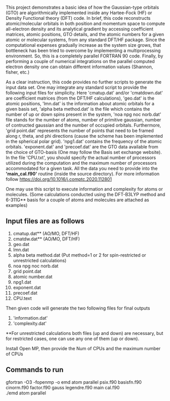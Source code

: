 This project demonstrates a basic idea of how the Gaussian-type orbitals (GTO) are algorithmically implemented inside any Hartee-Fock (HF) or Density Functional theory (DFT) code. In brief, this code reconstructs atomic/molecular orbitals in both position and momentum space to compute all-electron density and its analytical gradient by accessing coefficient matrices, atomic positions, GTO details, and the atomic numbers for a given atomic or molecular systems, from any standard DFT/HF package. Since the computational expenses gradually increase as the system size grows, that bottleneck has been tried to overcome by implementing a multiprocessing environment. So, this is a completely parallel FORTRAN 90 code. Finally, by performing a couple of numerical integrations on the parallel computed electron density one can obtain different information values (Shannon, fisher, etc.)     

As a clear instruction, this code provides no further scripts to generate the input data set. One may integrate any standard script to provide the following input files for simplicity. Here 'cmatup.dat' and/or 'cmatdown.dat' are coefficient matrices (from the DFT/HF calculations), 'geo.dat' is the atomic positions, 'lmn.dat' is the information about atomic orbitals for a given basis set, 'alpha beta method.dat' is the file which contains the number of up or down spins present in the system, 'noa npg noc norb.dat' file stands for the number of atoms, number of primitive gaussian, number of contructed gaussian and the number of occupied orbitals. Furthermore, 'grid point.dat' represents the number of points that need to be framed along r, theta, and phi directions (cause the scheme has been implemented in the spherical polar grid). 'npg1.dat' contains the frequency of the atomic orbitals.  'exponent.dat' and 'precoef.dat' are the GTO data available from the choice of GTO-basis (One may follow the Basis set exchange website). In the file 'CPU.txt', you should specify the actual number of processors utilized during the computation and the maximum number of processors accommodated for a given task. All the data you need to provide into the **'main_cal.f90'** routine (inside the source directory). For more information follow https://doi.org/10.1016/j.comptc.2020.112801                    
 


One may use this script to execute information and complexity for atoms or molecules. (Some calculations conducted using the DFT-B3LYP method and 6-311G** basis for a couple of atoms and molecules are attached as examples)  
  
Input files are as follows  
-----------------------------
1) cmatup.dat** (AO/MO, DFT/HF)  
2) cmatdw.dat** (AO/MO, DFT/HF)  
3) geo.dat  
4) lmn.dat  
5) alpha beta method.dat (Put method=1 or 2 for spin-restricted or unrestricted calculations)
6) noa npg noc norb.dat  
7) grid point.dat  
8) atomic number.dat  
9) npg1.dat  
10) exponent.dat  
11) precoef.dat  
12) CPU.text

 Then given code will generate the two following files for final outputs   
 1) 'information.dat'  
 2) 'complexity.dat'   
 
  
  
**For unrestricted calculations both files (up and down) are necessary, but for restricted cases, one can use any one of them (up or down).    
 
Install Open MP, then provide the Num of CPUs and the maximum number of CPUs   

Commands to run  
-------------------------
gfortran -O3 -fopenmp -o emd atom parallel psix.f90 basisfn.f90 cinorm.f90 factor.f90 gauss legendre.f90 main cal.f90  
./emd atom parallel



 




























 





